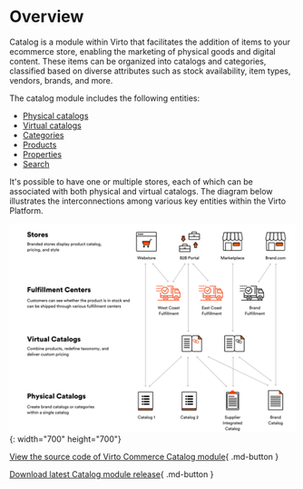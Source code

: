# Overview

Catalog is a module within Virto that facilitates the addition of items to your ecommerce store, enabling the marketing of physical goods and digital content. These items can be organized into catalogs and categories, classified based on diverse attributes such as stock availability, item types, vendors, brands, and more.

The catalog module includes the following entities:

* [Physical catalogs](add-new-catalog.md#physical-catalogs)
* [Virtual catalogs](add-new-catalog.md#virtual-catalogs)
* [Categories](managing-categories.md)
* [Products](managing-products.md)
* [Properties](managing-properties.md)
* [Search](catalog-search.md)

It's possible to have one or multiple stores, each of which can be associated with both physical and virtual catalogs. The diagram below illustrates the interconnections among various key entities within the Virto Platform.

![Catalog Logical Overview](./media/overview/01_catalog_logical_overview_chart.png){: width="700" height="700"}

[View the source code of Virto Commerce Catalog module](https://github.com/VirtoCommerce/vc-module-catalog){ .md-button }

[Download latest Catalog module release](https://github.com/VirtoCommerce/vc-module-catalog/releases){ .md-button }








